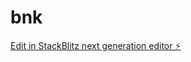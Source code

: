 # bnk

[Edit in StackBlitz next generation editor ⚡️](https://stackblitz.com/~/github.com/fintemplate/bnk)